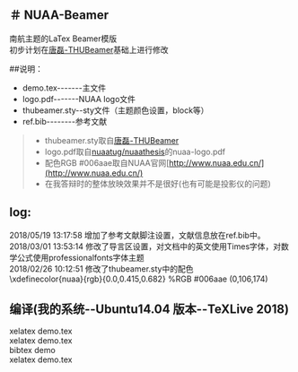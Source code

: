＃ NUAA-Beamer  
---
南航主题的LaTex Beamer模版   
初步计划在[唐磊-THUBeamer](https://github.com/tl3shi/THUBeamer)基础上进行修改  

##说明：   
- demo.tex-------主文件  
- logo.pdf-------NUAA logo文件   
- thubeamer.sty--sty文件（主题颜色设置，block等）  
- ref.bib--------参考文献  

> * thubeamer.sty取自[唐磊-THUBeamer](https://github.com/tl3shi/THUBeamer)  
> * logo.pdf取自[nuaatug/nuaathesis](https://github.com/nuaatug/nuaathesis)的nuaa-logo.pdf  
> * 配色RGB #006aae取自NUAA官网[http://www.nuaa.edu.cn/](http://www.nuaa.edu.cn/)  
> * 在我答辩时的整体放映效果并不是很好(也有可能是投影仪的问题)  

## log:  
2018/05/19 13:17:58 增加了参考文献脚注设置，文献信息放在ref.bib中。  
2018/03/01 13:53:14 修改了导言区设置，对文档中的英文使用Times字体，对数学公式使用professionalfonts字体主题  
2018/02/26 10:12:51 修改了thubeamer.sty中的配色  
\xdefinecolor{nuaa}{rgb}{0.0,0.415,0.682}  %RGB #006aae (0,106,174)  

## 编译(我的系统--Ubuntu14.04 版本--TeXLive 2018)  
xelatex demo.tex  
xelatex demo.tex  
bibtex  demo  
xelatex demo.tex  
